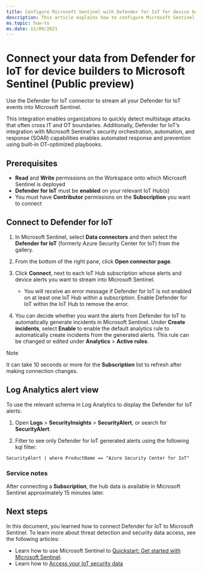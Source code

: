 ```yaml
---
title: Configure Microsoft Sentinel with Defender for IoT for device builders
description: This article explains how to configure Microsoft Sentinel to receive data from your Defender for IoT for device builders solution.
ms.topic: how-to
ms.date: 11/09/2021
---
```


# Connect your data from Defender for IoT for device builders to Microsoft Sentinel (Public preview)

Use the Defender for IoT connector to stream all your Defender for IoT events into Microsoft Sentinel. 

This integration enables organizations to quickly detect multistage attacks that often cross IT and OT boundaries. Additionally, Defender for IoT’s integration with Microsoft Sentinel's security orchestration, automation, and response (SOAR) capabilities enables automated response and prevention using built-in OT-optimized playbooks. 

## Prerequisites

- **Read** and **Write** permissions on the Workspace onto which Microsoft Sentinel is deployed
- **Defender for IoT** must be **enabled** on your relevant IoT Hub(s)
- You must have **Contributor** permissions on the **Subscription** you want to connect

## Connect to Defender for IoT

1. In Microsoft Sentinel, select **Data connectors** and then select the **Defender for IoT** (formerly Azure Security Center for IoT) from the gallery.

1. From the bottom of the right pane, click **Open connector page**.

1. Click **Connect**, next to each IoT Hub subscription whose alerts and device alerts you want to stream into Microsoft Sentinel.
    - You will receive an error message if Defender for IoT is not enabled on  at least one IoT Hub within a subscription. Enable Defender for IoT within the IoT Hub to remove the error.

1. You can decide whether you want the alerts from Defender for IoT to automatically generate incidents in Microsoft Sentinel. Under **Create incidents**,  select **Enable** to enable the default analytics rule to automatically create incidents from the generated alerts. This rule can be changed or edited under **Analytics** > **Active rules**.

> [!NOTE]
> It can take 10 seconds or more for the **Subscription** list to refresh after making connection changes. 

## Log Analytics alert view

To use the relevant schema in Log Analytics to display the Defender for IoT alerts:

1. Open **Logs** > **SecurityInsights** > **SecurityAlert**, or search for **SecurityAlert**.

1. Filter to see only Defender for IoT generated alerts using the following kql filter:

```kusto
SecurityAlert | where ProductName == "Azure Security Center for IoT"
```

### Service notes

After connecting a **Subscription**, the hub data is available in Microsoft Sentinel approximately 15 minutes later.

## Next steps

In this document, you learned how to connect Defender for IoT to Microsoft Sentinel. To learn more about threat detection and security data access, see the following articles:

- Learn how to use Microsoft Sentinel to [Quickstart: Get started with Microsoft Sentinel](../../sentinel/get-visibility.md).
- Learn how to [Access your IoT security data](how-to-security-data-access.md)

